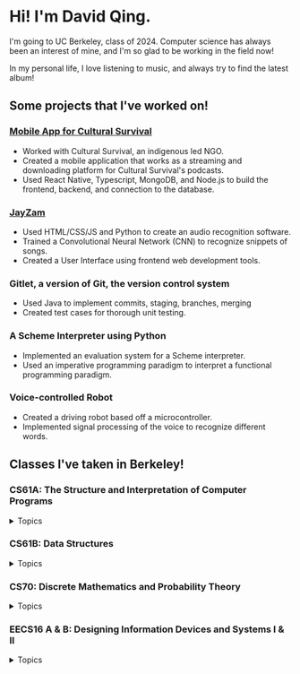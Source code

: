 # Hi! I'm David Qing.

I'm going to UC Berkeley, class of 2024. Computer science has always been an interest of mine, and I'm so glad to be working in the field now!

In my personal life, I love listening to music, and always try to find the latest album!

## Some projects that I've worked on!

### [Mobile App for Cultural Survival](https://github.com/calblueprint/cultural-survival-mobile)
* Worked with Cultural Survival, an indigenous led NGO. 
* Created a mobile application that works as a streaming and downloading platform for Cultural Survival's podcasts. 
* Used React Native, Typescript, MongoDB, and Node.js to build the frontend, backend, and connection to the database. 

### [JayZam](https://github.com/davidqing6432/JayZam)
* Used HTML/CSS/JS and Python to create an audio recognition software. 
* Trained a Convolutional Neural Network (CNN) to recognize snippets of songs. 
* Created a User Interface using frontend web development tools. 

### Gitlet, a version of Git, the version control system
* Used Java to implement commits, staging, branches, merging
* Created test cases for thorough unit testing. 

### A Scheme Interpreter using Python
* Implemented an evaluation system for a Scheme interpreter. 
* Used an imperative programming paradigm to interpret a functional programming paradigm.

### Voice-controlled Robot
* Created a driving robot based off a microcontroller. 
* Implemented signal processing of the voice to recognize different words.

## Classes I've taken in Berkeley!

### CS61A: The Structure and Interpretation of Computer Programs
<details>
   <summary>Topics</summary>
   
* Basic Python (variables, functions, iteration, recursion, lists)
* Containers, iterators, generators, iterables
* OOP, linked lists, trees
* Scheme, interpreters
* Regex, BNF, SQL
</details> 

### CS61B: Data Structures
<details>
   <summary>Topics</summary>
   
* Basic Java (classes, variables, methods, compilation)
* Using Git and Github
* Pointers, Arrays, OOP
* Unit-Testing
* Abstraction, Packages, Implementation
* Data Structures and Complexity (Trees, Linked Lists, BSTs, B-trees, Red-Black Trees, Graphs)
* Searching and Sorting, Graph Theory, Dynamic Programming
</details>

### CS70: Discrete Mathematics and Probability Theory
<details>
   <summary>Topics</summary>
   
* Propositional Logic, Proofs, Induction
* Graph Theory (Euler's Formula, Kuratowski's Theorem, Bipartite Graphs)
* Modular Arithmetic (Euclid's Algorithm, Inverses, FLT, CRT)
* RSA, Polynomial Secret Sharing, Error Correction
* Counting, Countability, Computability, Set Theory (Combinatorics, Countable vs Uncountable, Halting Problem, Bijections)
* Discrete and Continuous Probability (Expectation, Variance, Covariance, Correlation, LLSE)
* Markov Chains (Markov's Theory, Invariant Distribution)
</details>
   
### EECS16 A & B: Designing Information Devices and Systems I & II
<details>
   <summary>Topics</summary>
   
* Systems of linear equations, Gaussian Elimination, Vectors
* Span, Proofs, Matrix Tranformations
* Spaces, Vector Spaces, Rank, Eigenvalues/vectors/spaces
* Circuit analysis (Resistors, voltage, current, resistance)
* Superposition, equivalence
* Capacitors, Resistive and Capacitive Touchscreens
* Op-amps, Least Squares, Machine Learning
* Transistors, Inductors, Impedance
* Phasors, Differential Equations, Diagonalization
* System ID, Signal Processing
* Discrete Time control, Stabilization, Controllability, Gram-Schmidt
* SVD, PCA
</details>
